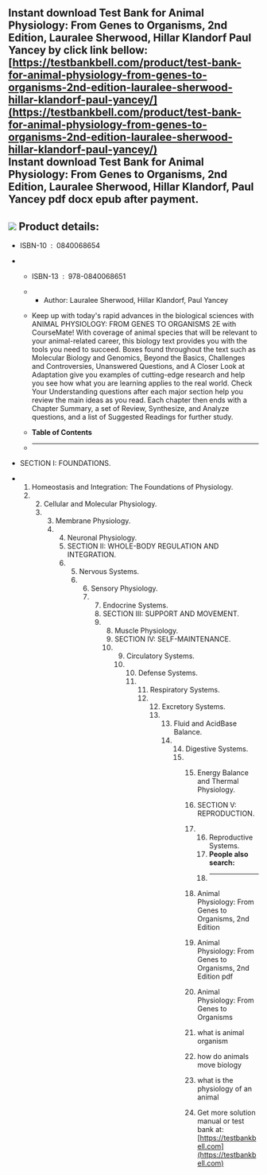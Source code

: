 Instant download **Test Bank for Animal Physiology: From Genes to Organisms, 2nd Edition, Lauralee Sherwood, Hillar Klandorf Paul Yancey** by click link bellow:  
[https://testbankbell.com/product/test-bank-for-animal-physiology-from-genes-to-organisms-2nd-edition-lauralee-sherwood-hillar-klandorf-paul-yancey/](https://testbankbell.com/product/test-bank-for-animal-physiology-from-genes-to-organisms-2nd-edition-lauralee-sherwood-hillar-klandorf-paul-yancey/)  
**Instant download Test Bank for Animal Physiology: From Genes to Organisms, 2nd Edition, Lauralee Sherwood, Hillar Klandorf, Paul Yancey pdf docx epub after payment.**
------------------------------------------------------------------------------------------------------------------------------------------------------------------------


![](https://testbankbell.com/wp-content/uploads/2023/05/9780840068651_TestBank.jpg)
**Product details:**
--------------------


* ISBN-10 ‏ : ‎ 0840068654
* * ISBN-13 ‏ : ‎ 978-0840068651
  * * Author: Lauralee Sherwood, Hillar Klandorf, Paul Yancey
   
  * Keep up with today's rapid advances in the biological sciences with ANIMAL PHYSIOLOGY: FROM GENES TO ORGANISMS 2E with CourseMate! With coverage of animal species that will be relevant to your animal-related career, this biology text provides you with the tools you need to succeed. Boxes found throughout the text such as Molecular Biology and Genomics, Beyond the Basics, Challenges and Controversies, Unanswered Questions, and A Closer Look at Adaptation give you examples of cutting-edge research and help you see how what you are learning applies to the real world. Check Your Understanding questions after each major section help you review the main ideas as you read. Each chapter then ends with a Chapter Summary, a set of Review, Synthesize, and Analyze questions, and a list of Suggested Readings for further study.
  * **Table of Contents**
  * ---------------------
 
* SECTION I: FOUNDATIONS.
*  1. Homeostasis and Integration: The Foundations of Physiology.
   2.  2. Cellular and Molecular Physiology.
       3.  3. Membrane Physiology.
           4.  4. Neuronal Physiology.
               5.  SECTION II: WHOLE-BODY REGULATION AND INTEGRATION.
               6.   5. Nervous Systems.
                    6.  6. Sensory Physiology.
                        7.  7. Endocrine Systems.
                            8.  SECTION III: SUPPORT AND MOVEMENT.
                            9.   8. Muscle Physiology.
                                 9.  SECTION IV: SELF-MAINTENANCE.
                                 10.   9. Circulatory Systems.
                                       10.  10. Defense Systems.
                                            11.  11. Respiratory Systems.
                                                 12.  12. Excretory Systems.
                                                      13.  13. Fluid and AcidBase Balance.
                                                           14.  14. Digestive Systems.
                                                                15.  15. Energy Balance and Thermal Physiology.
                                                                     16.  SECTION V: REPRODUCTION.
                                                                     17.   16. Reproductive Systems.
                                                                           17. **People also search:**
                                                                           18. -----------------------
                                                                        
                                                                     18.   Animal Physiology: From Genes to Organisms, 2nd Edition
                                                                   
                                                                     19.   Animal Physiology: From Genes to Organisms, 2nd Edition pdf
                                                                   
                                                                     20.   Animal Physiology: From Genes to Organisms
                                                                   
                                                                     21.   what is animal organism
                                                                   
                                                                     22.   how do animals move biology
                                                                   
                                                                     23.   what is the physiology of an animal
                                                                     24.    Get more solution manual or test bank at: [https://testbankbell.com](https://testbankbell.com)
